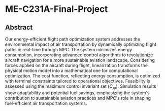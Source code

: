 # ME-C231A-Final-Project

## Abstract
Our energy-efficient flight path optimization system addresses the environmental impact of air transportation by dynamically optimizing flight paths in real-time through MPC. The system minimizes energy consumption, incorporating advanced control algorithms to revolutionize aircraft navigation for a more sustainable aviation landscape. Considering forces applied on the aircraft during flight, linearization transforms the physical motion model into a mathematical one for computational optimization. The cost function, reflecting energy consumption, is optimized with terminal constraints tailored to operational objectives. Feasibility is assessed using the maximum control invariant set ($C_\infty$). Simulation results show adaptability and potential fuel savings, emphasizing the system's contribution to sustainable aviation practices and MPC's role in shaping fuel-efficient air transportation systems.
